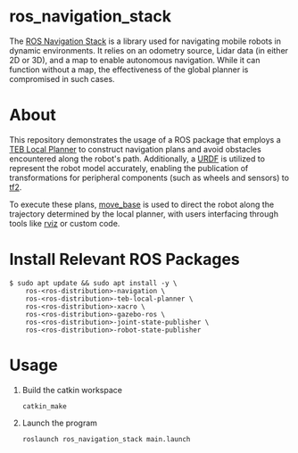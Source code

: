 **ros_navigation_stack**
====
The [ROS Navigation Stack](https://github.com/ros-planning/navigation) is a library used for navigating mobile robots in dynamic environments. It relies on an odometry source, Lidar data (in either 2D or 3D), and a map to enable autonomous navigation. While it can function without a map, the effectiveness of the global planner is compromised in such cases.

**About**
====
This repository demonstrates the usage of a ROS package that employs a [TEB Local Planner](https://github.com/rst-tu-dortmund/teb_local_planner) to construct navigation plans and avoid obstacles encountered along the robot's path. Additionally, a [URDF](https://github.com/ros/urdf) is utilized to represent the robot model accurately, enabling the publication of transformations for peripheral components (such as wheels and sensors) to [tf2](http://wiki.ros.org/tf2).

To execute these plans, [move_base](http://wiki.ros.org/move_base) is used to direct the robot along the trajectory determined by the local planner, with users interfacing through tools like [rviz](https://github.com/ros-visualization/rviz) or custom code.

**Install Relevant ROS Packages**
====

```
$ sudo apt update && sudo apt install -y \
    ros-<ros-distribution>-navigation \
    ros-<ros-distribution>-teb-local-planner \
    ros-<ros-distribution>-xacro \
    ros-<ros-distribution>-gazebo-ros \
    ros-<ros-distribution>-joint-state-publisher \
    ros-<ros-distribution>-robot-state-publisher
```

**Usage**
====

1. Build the catkin workspace
    ```
    catkin_make
    ```

2. Launch the program
    ```
    roslaunch ros_navigation_stack main.launch
    ```
